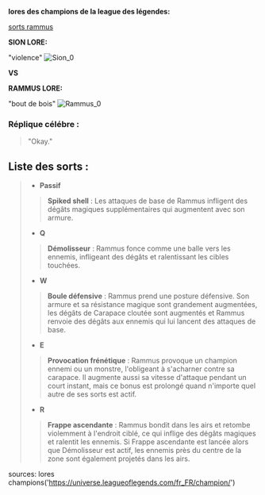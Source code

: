__lores des champions de la league des légendes:__


 [sorts rammus](#rammus)

__SION LORE:__

"violence"
![Sion_0](https://github.com/CURT-Elien-2326035a/markdown-td1-/assets/145133444/e0a5833e-87aa-42db-b80c-cdbbc5b5dfe3)

__VS__

__RAMMUS LORE:__ 

"bout de bois"
![Rammus_0](https://github.com/CURT-Elien-2326035a/markdown-td1-/assets/145133444/a0430fed-8e51-411d-ab08-5223a886334e)

### Réplique célébre :

> "Okay."

<a name="rammus"></a>
## Liste des sorts : 

> - **Passif**
>> **Spiked shell** : Les attaques de base de Rammus infligent des dégâts magiques supplémentaires qui augmentent avec son armure.
>
> - **Q**
>>**Démolisseur** : Rammus fonce comme une balle vers les ennemis, infligeant des dégâts et ralentissant les cibles touchées.
>
> - **W**
>>**Boule défensive** : Rammus prend une posture défensive. Son armure et sa résistance magique sont grandement augmentées, les dégâts de Carapace cloutée sont augmentés et Rammus renvoie des dégâts aux ennemis qui lui lancent des attaques de base.
>
> - **E**
>> **Provocation frénétique** : Rammus provoque un champion ennemi ou un monstre, l'obligeant à s'acharner contre sa carapace. Il augmente aussi sa vitesse d'attaque pendant un court instant, mais ce bonus est prolongé quand n'importe quel autre de ses sorts est actif.
>
> - **R**
>>**Frappe ascendante** : Rammus bondit dans les airs et retombe violemment à l'endroit ciblé, ce qui inflige des dégâts magiques et ralentit les ennemis. Si Frappe ascendante est lancée alors que Démolisseur est actif, les ennemis près du centre de la zone sont également projetés dans les airs.







sources:
lores champions('https://universe.leagueoflegends.com/fr_FR/champion/') 

